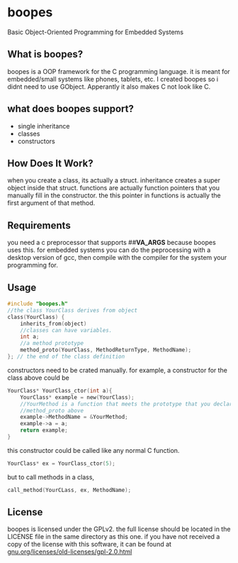 # boopes
Basic Object-Oriented Programming for Embedded Systems 
## What is boopes?

boopes is a OOP framework for the C programming language. 
it is meant for embedded/small systems like phones, tablets, etc. 
I created boopes so i didnt need to use GObject.
Apperantly it also makes C not look like C.

## what does boopes support?

- single inheritance
- classes
- constructors

## How Does It Work?
when you create a class, its actually a struct. inheritance creates a super object inside that struct. functions are actually function pointers that you manually fill in the constructor. the this pointer in functions is actually the first argument of that method.

## Requirements
you need a c preprocessor that supports ##__VA_ARGS__ because boopes uses this. for embedded systems you can do the peprocessing with a desktop version of gcc, then compile with the compiler for the system your programming for.

## Usage

```c
#include "boopes.h"
//the class YourClass derives from object
class(YourClass) { 
    inherits_from(object)
    //classes can have variables.
    int a;
    //a method prototype
    method_proto(YourClass, MethodReturnType, MethodName);
}; // the end of the class definition
```
constructors need to be crated manually. for example, a constructor for the class above could be
```c
YourClass* YourClass_ctor(int a){
    YourClass* example = new(YourClass);
    //YourMethod is a function that meets the prototype that you declared in the 
    //method_proto above
    example->MethodName = &YourMethod;
    example->a = a;
    return example;
}
```
this constructor could be called like any normal C function.
```c
YourClass* ex = YourClass_ctor(5);
```
but to call methods in a class, 
```c
call_method(YourCLass, ex, MethodName);
```

## License
boopes is licensed under the GPLv2. the full license should be located in the LICENSE file in the same directory as this one. if you have not received a copy of the license with this software, it can be found at [gnu.org/licenses/old-licenses/gpl-2.0.html](https://www.gnu.org/licenses/old-licenses/gpl-2.0.html)
